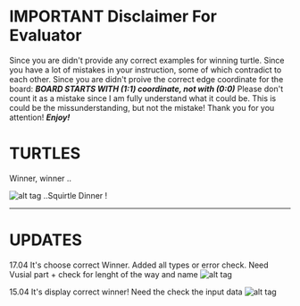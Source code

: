 # IMPORTANT Disclaimer For Evaluator
Since you are didn't provide any correct examples for winning turtle. Since you have a lot of mistakes in your instruction, some of which contradict to each other. Since you are didn't proive the correct edge coordinate for the board:
**_BOARD STARTS WITH (1:1) coordinate, not with (0:0)_**
Please don't count it as a mistake since I am fully understand what it could be. This is could be the missunderstanding, but not the mistake! Thank you for you attention!   **_Enjoy!_**

#                                TURTLES

Winner, winner ..

![alt tag](https://sun1-47.userapi.com/hVXsDB8VP8tN76sGbgUskEKLL7oY_H46qwIt8A/zlfUSipW8Sk.jpg)
..Squirtle Dinner ! 
_____
# UPDATES
17.04 It's choose correct Winner. Added all types or error check. Need Vusial part + check for lenght of the way and name
![alt tag](https://sun3-11.userapi.com/Vpruco3WRLrZqLKaEdivtWuTgsIapKbCOpZeWw/iO9P6Tvr8NI.jpg)

15.04 It's display correct winner! Need the check the input data
![alt tag](https://sun1-14.userapi.com/FMRaQeGrqAf4hiV7jhmAPrQrm1kwAa_z3Ntnxw/R0aZXbCi0Yo.jpg)
